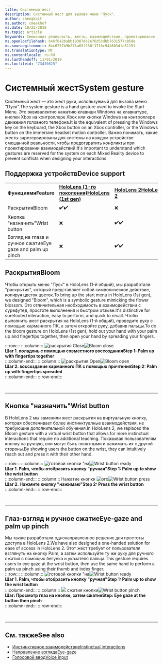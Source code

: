 ```yaml
---
title: Системный жест
description: Системный жест для вызова меню "Пуск".
author: shengkait
ms.author: cmeekhof
ms.date: 10/22/2019
ms.topic: article
keywords: Смешанная реальность, жесты, взаимодействие, проектирование
ms.openlocfilehash: b46f642babb18387da2e76d5bdbb7631577c85de
ms.sourcegitcommit: 6bc6757b9b273a63f260f1716c944603dfa51151
ms.translationtype: MT
ms.contentlocale: ru-RU
ms.lasthandoff: 11/01/2019
ms.locfileid: "73439825"
---
```

# <a name="system-gesture"></a><span data-ttu-id="f0ee3-104">Системный жест</span><span class="sxs-lookup"><span data-stu-id="f0ee3-104">System gesture</span></span>

<span data-ttu-id="f0ee3-105">Системный жест — это жест руки, используемый для вызова меню "Пуск".</span><span class="sxs-lookup"><span data-stu-id="f0ee3-105">The system gesture is a hand gesture used to invoke the Start Menu.</span></span> <span data-ttu-id="f0ee3-106">Это эквивалентно нажатию клавиши Windows на клавиатуре, кнопки Xbox на контроллере Xbox или кнопки Windows на контроллере движения головного телефона.</span><span class="sxs-lookup"><span data-stu-id="f0ee3-106">It is the equivalent of pressing the Windows key on the keyboard, the Xbox button on an Xbox controller, or the Windows button on the immersive headset motion controller.</span></span> <span data-ttu-id="f0ee3-107">Важно понимать, какие жесты зарезервированы для системы на каждом устройстве смешанной реальности, чтобы предотвратить конфликты при проектировании взаимодействий.</span><span class="sxs-lookup"><span data-stu-id="f0ee3-107">It's important to understand which gestures are reserved for the system on each Mixed Reality device to prevent conflicts when designing your interactions.</span></span>

## <a name="device-support"></a><span data-ttu-id="f0ee3-108">Поддержка устройств</span><span class="sxs-lookup"><span data-stu-id="f0ee3-108">Device support</span></span>

<table>
    <colgroup>
    <col width="25%" />
    <col width="25%" />
    <col width="25%" />
    <col width="25%" />
    </colgroup>
    <tr>
        <td><span data-ttu-id="f0ee3-109"><strong>Функциями</strong></span><span class="sxs-lookup"><span data-stu-id="f0ee3-109"><strong>Feature</strong></span></span></td>
        <td><span data-ttu-id="f0ee3-110"><a href="hololens-hardware-details.md"><strong>HoloLens (1-го поколения)</strong></a></span><span class="sxs-lookup"><span data-stu-id="f0ee3-110"><a href="hololens-hardware-details.md"><strong>HoloLens (1st gen)</strong></a></span></span></td>
        <td><span data-ttu-id="f0ee3-111"><a href="https://docs.microsoft.com/hololens/hololens2-hardware"><strong>HoloLens 2</strong></span><span class="sxs-lookup"><span data-stu-id="f0ee3-111"><a href="https://docs.microsoft.com/hololens/hololens2-hardware"><strong>HoloLens 2</strong></span></span></td>
        <td><span data-ttu-id="f0ee3-112"><a href="immersive-headset-hardware-details.md"><strong>Иммерсивные гарнитуры</strong></a></span><span class="sxs-lookup"><span data-stu-id="f0ee3-112"><a href="immersive-headset-hardware-details.md"><strong>Immersive headsets</strong></a></span></span></td>
    </tr>
     <tr>
        <td><span data-ttu-id="f0ee3-113">Раскрытия</span><span class="sxs-lookup"><span data-stu-id="f0ee3-113">Bloom</span></span></td>
        <td><span data-ttu-id="f0ee3-114">✔️</span><span class="sxs-lookup"><span data-stu-id="f0ee3-114">✔️</span></span></td>
        <td>❌</td>
        <td>❌</td>
    </tr>
     <tr>
        <td><span data-ttu-id="f0ee3-115">Кнопка "назначить"</span><span class="sxs-lookup"><span data-stu-id="f0ee3-115">Wrist button</span></span></td>
        <td>❌</td>
        <td><span data-ttu-id="f0ee3-116">✔️</span><span class="sxs-lookup"><span data-stu-id="f0ee3-116">✔️</span></span></td>
        <td>❌</td>
    </tr>
    <tr>
        <td><span data-ttu-id="f0ee3-117">Взгляд на глаза и ручное сжатие</span><span class="sxs-lookup"><span data-stu-id="f0ee3-117">Eye gaze and palm up pinch</span></span></td>
        <td>❌</td>
        <td><span data-ttu-id="f0ee3-118">✔️</span><span class="sxs-lookup"><span data-stu-id="f0ee3-118">✔️</span></span></td>
        <td>❌</td>
    </tr>
</table>

## <a name="bloom"></a><span data-ttu-id="f0ee3-119">Раскрытия</span><span class="sxs-lookup"><span data-stu-id="f0ee3-119">Bloom</span></span>
<span data-ttu-id="f0ee3-120">Чтобы открыть меню "Пуск" в HoloLens (1-й общий), мы разработали "раскрытия", который представляет собой символическое действие, копируя цветок цветок.</span><span class="sxs-lookup"><span data-stu-id="f0ee3-120">To bring up the start menu in HoloLens (1st gen), we designed “Bloom”, which is a symbolic gesture mimicking the flower blossom.</span></span> <span data-ttu-id="f0ee3-121">Это отличительная необходимость в взаимодействии с сурефутед, простоте выполнения и быстром отзыве.</span><span class="sxs-lookup"><span data-stu-id="f0ee3-121">It's distinctive for surefooted interaction, easy to perform, and quick to recall.</span></span> <span data-ttu-id="f0ee3-122">Чтобы выполнить жест раскрытия на HoloLens (1-й общий), проведите руку с помощью карманного ПК, а затем откройте руку, добавив пальцы.</span><span class="sxs-lookup"><span data-stu-id="f0ee3-122">To do the bloom gesture on HoloLens (1st gen), hold out your hand with your palm up and fingertips together, then open your hand by spreading your fingers.</span></span>

:::row:::
    :::column:::
        <span data-ttu-id="f0ee3-123">![раскрытия Close](images/bloom-close.png)</span><span class="sxs-lookup"><span data-stu-id="f0ee3-123">![Bloom close](images/bloom-close.png)</span></span><br>
        <span data-ttu-id="f0ee3-124">**Шаг 1. поладонь с помощью совместного воссоздания**</span><span class="sxs-lookup"><span data-stu-id="f0ee3-124">**Step 1: Palm up with fingertips together**</span></span><br>
    :::column-end:::
    :::column:::
        <span data-ttu-id="f0ee3-125">![раскрытия Open](images/bloom-open.png)</span><span class="sxs-lookup"><span data-stu-id="f0ee3-125">![Bloom open](images/bloom-open.png)</span></span><br>
        <span data-ttu-id="f0ee3-126">**Шаг 2. воссоздание карманного ПК с помощью прочтения**</span><span class="sxs-lookup"><span data-stu-id="f0ee3-126">**Step 2: Palm up with fingertips spreaded**</span></span><br>
    :::column-end:::
:::row-end:::

<br>

---

## <a name="wrist-button"></a><span data-ttu-id="f0ee3-127">Кнопка "назначить"</span><span class="sxs-lookup"><span data-stu-id="f0ee3-127">Wrist button</span></span>
<span data-ttu-id="f0ee3-128">В HoloLens 2 мы заменили жест раскрытия на виртуальную кнопку, которая обеспечивает более инстинктуалные взаимодействия, не требующие дополнительной обучения.</span><span class="sxs-lookup"><span data-stu-id="f0ee3-128">In HoloLens 2, we replaced the Bloom gesture with a virtual wrist button that allows for more instinctual interactions that require no additional teaching.</span></span> <span data-ttu-id="f0ee3-129">Показывая пользователям кнопку на ручную, они могут быть понятными и нажимать их с другой стороны.</span><span class="sxs-lookup"><span data-stu-id="f0ee3-129">By showing users the button on the wrist, they can intuitively reach out and press it with their other hand.</span></span>

:::row:::
    :::column:::
        <span data-ttu-id="f0ee3-130">![готовой кнопки "на](images/wrist-button-ready.png)</span><span class="sxs-lookup"><span data-stu-id="f0ee3-130">![Wrist button ready](images/wrist-button-ready.png)</span></span><br>
        <span data-ttu-id="f0ee3-131">**Шаг 1. Palm, чтобы отобразить кнопку "ручная"**</span><span class="sxs-lookup"><span data-stu-id="f0ee3-131">**Step 1: Palm up to show the wrist button**</span></span><br>
    :::column-end:::
    :::column:::
        <span data-ttu-id="f0ee3-132">Нажатие кнопки ![ого](images/wrist-button-press.png)</span><span class="sxs-lookup"><span data-stu-id="f0ee3-132">![Wrist button press](images/wrist-button-press.png)</span></span><br>
        <span data-ttu-id="f0ee3-133">**Шаг 2. Нажмите кнопку "нажимаю"**</span><span class="sxs-lookup"><span data-stu-id="f0ee3-133">**Step 2: Press the wrist button**</span></span><br>
    :::column-end:::
:::row-end:::

<br>

---


## <a name="eye-gaze-and-palm-up-pinch"></a><span data-ttu-id="f0ee3-134">Глаз-взгляд и ручное сжатие</span><span class="sxs-lookup"><span data-stu-id="f0ee3-134">Eye-gaze and palm up pinch</span></span>
<span data-ttu-id="f0ee3-135">Мы также разработали однонаправленное решение для простоты доступа в HoloLens 2.</span><span class="sxs-lookup"><span data-stu-id="f0ee3-135">We have also designed a one-handed solution for ease of access in HoloLens 2.</span></span> <span data-ttu-id="f0ee3-136">Этот жест требует от пользователя взглянуть на кнопку Palm, а затем используйте ту же руку для ручного сжатия с помощью бегунка и указателя пальца.</span><span class="sxs-lookup"><span data-stu-id="f0ee3-136">This gesture requires users to eye gaze at the wrist button, then use the same hand to perform a palm up pinch using their thumb and index finger.</span></span><br>
:::row:::
    :::column:::
        <span data-ttu-id="f0ee3-137">![готовой кнопки "на](images/wrist-button-ready.png)</span><span class="sxs-lookup"><span data-stu-id="f0ee3-137">![Wrist button ready](images/wrist-button-ready.png)</span></span><br>
        <span data-ttu-id="f0ee3-138">**Шаг 1. Palm, чтобы отобразить кнопку "ручная"**</span><span class="sxs-lookup"><span data-stu-id="f0ee3-138">**Step 1: Palm up to show the wrist button**</span></span><br>
    :::column-end:::
    :::column:::
        <span data-ttu-id="f0ee3-139">![](images/wrist-button-pinch.png) сжатия кнопки</span><span class="sxs-lookup"><span data-stu-id="f0ee3-139">![Wrist button pinch](images/wrist-button-pinch.png)</span></span><br>
        <span data-ttu-id="f0ee3-140">**Шаг: Просмотр глаз на кнопке, затем сжатие**</span><span class="sxs-lookup"><span data-stu-id="f0ee3-140">**Step: Eye gaze at the button then pinch**</span></span><br>
    :::column-end:::
:::row-end:::

<br>

---

## <a name="see-also"></a><span data-ttu-id="f0ee3-141">См. также</span><span class="sxs-lookup"><span data-stu-id="f0ee3-141">See also</span></span>

* [<span data-ttu-id="f0ee3-142">Инстинктивное взаимодействие</span><span class="sxs-lookup"><span data-stu-id="f0ee3-142">Instinctual interactions</span></span>](interaction-fundamentals.md)
* [<span data-ttu-id="f0ee3-143">Направление взгляда</span><span class="sxs-lookup"><span data-stu-id="f0ee3-143">Eye-gaze</span></span>](eye-tracking.md)
* [<span data-ttu-id="f0ee3-144">Голосовой ввод</span><span class="sxs-lookup"><span data-stu-id="f0ee3-144">Voice input</span></span>](voice-input.md)
